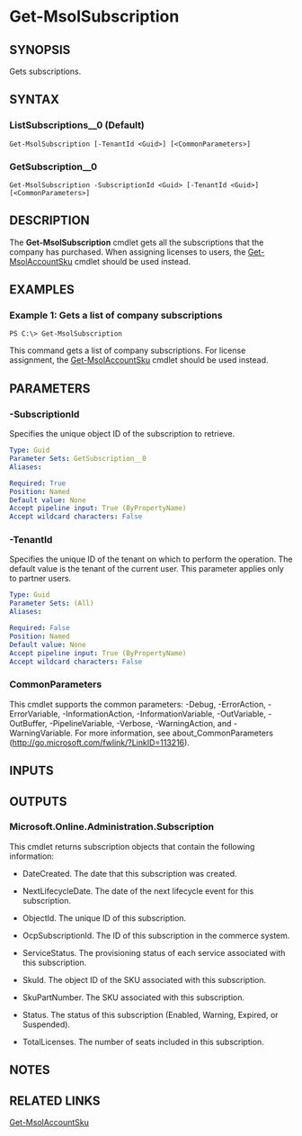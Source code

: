 ﻿---
external help file: Microsoft.Online.Administration.Automation.PSModule.dll-Help.xml
online version:
schema: 2.0.0
ms.assetid: 0633C5AB-EA9A-4B55-959D-26611F16AB43
ms.reviewer: rodejo
ms.custom: iamfeature=PowerShell
---

# Get-MsolSubscription

## SYNOPSIS
Gets subscriptions.

## SYNTAX

### ListSubscriptions__0 (Default)
```
Get-MsolSubscription [-TenantId <Guid>] [<CommonParameters>]
```

### GetSubscription__0
```
Get-MsolSubscription -SubscriptionId <Guid> [-TenantId <Guid>] [<CommonParameters>]
```

## DESCRIPTION
The **Get-MsolSubscription** cmdlet gets all the subscriptions that the company has purchased.
When assigning licenses to users, the [Get-MsolAccountSku](./Get-MsolAccountSku.md) cmdlet should be used instead.

## EXAMPLES

### Example 1: Gets a list of company subscriptions
```
PS C:\> Get-MsolSubscription
```

This command gets a list of company subscriptions.
For license assignment,  the [Get-MsolAccountSku](./Get-MsolAccountSku.md) cmdlet should be used instead.

## PARAMETERS

### -SubscriptionId
Specifies the unique object ID of the subscription to retrieve.

```yaml
Type: Guid
Parameter Sets: GetSubscription__0
Aliases:

Required: True
Position: Named
Default value: None
Accept pipeline input: True (ByPropertyName)
Accept wildcard characters: False
```

### -TenantId
Specifies the unique ID of the tenant on which to perform the operation.
The default value is the tenant of the current user.
This parameter applies only to partner users.

```yaml
Type: Guid
Parameter Sets: (All)
Aliases:

Required: False
Position: Named
Default value: None
Accept pipeline input: True (ByPropertyName)
Accept wildcard characters: False
```

### CommonParameters
This cmdlet supports the common parameters: -Debug, -ErrorAction, -ErrorVariable, -InformationAction, -InformationVariable, -OutVariable, -OutBuffer, -PipelineVariable, -Verbose, -WarningAction, and -WarningVariable. For more information, see about_CommonParameters (http://go.microsoft.com/fwlink/?LinkID=113216).

## INPUTS

## OUTPUTS

### Microsoft.Online.Administration.Subscription
This cmdlet returns subscription objects that contain the following information:

* DateCreated. The date that this subscription was created.

* NextLifecycleDate. The date of the next lifecycle event for this subscription.

* ObjectId. The unique ID of this subscription.

* OcpSubscriptionId. The ID of this subscription in the commerce system.

* ServiceStatus. The provisioning status of each service associated with this subscription.

* SkuId. The object ID of the SKU associated with this subscription.

* SkuPartNumber. The SKU associated with this subscription.

* Status. The status of this subscription (Enabled, Warning, Expired, or Suspended).

* TotalLicenses. The number of seats included in this subscription.

## NOTES

## RELATED LINKS
[Get-MsolAccountSku](./Get-MsolAccountSku.md)
